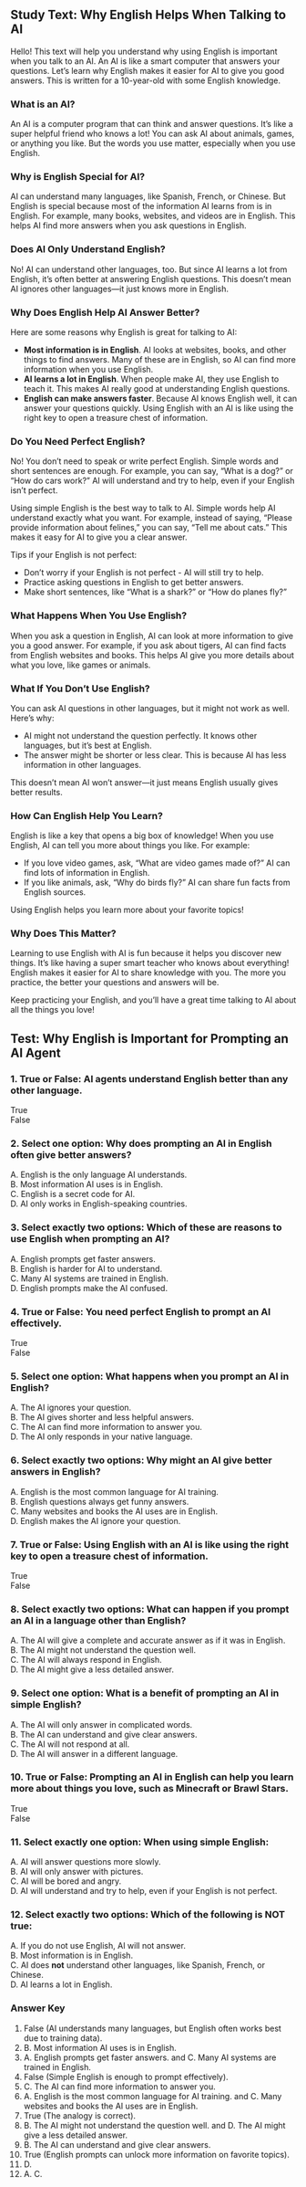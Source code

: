 <style>
@media print {
    body {
        /*
        transform: scale(0.75);
        transform-origin: top left; 
        */
        font-size: 90%; /* Reduces text size to 75% of original */

    }
    .no-print {
        display: none;
    }
}
</style>



## Study Text: Why English Helps When Talking to AI

Hello! This text will help you understand why using English is important when you talk to an AI. An AI is like a smart computer that answers your questions. Let’s learn why English makes it easier for AI to give you good answers. This is written for a 10-year-old with some English knowledge.

### What is an AI?

An AI is a computer program that can think and answer questions. It’s like a super helpful friend who knows a lot! You can ask AI about animals, games, or anything you like. But the words you use matter, especially when you use English.

### Why is English Special for AI?

AI can understand many languages, like Spanish, French, or Chinese. But English is special because most of the information AI learns from is in English. For example, many books, websites, and videos are in English. This helps AI find more answers when you ask questions in English.

### Does AI Only Understand English?

No! AI can understand other languages, too. But since AI learns a lot from English, it’s often better at answering English questions. This doesn’t mean AI ignores other languages—it just knows more in English.

### Why Does English Help AI Answer Better?

Here are some reasons why English is great for talking to AI:

- **Most information is in English**. AI looks at websites, books, and other things to find answers. Many of these are in English, so AI can find more information when you use English.
- **AI learns a lot in English**. When people make AI, they use English to teach it. This makes AI really good at understanding English questions.
- **English can make answers faster**. Because AI knows English well, it can answer your questions quickly.  Using English with an AI is like using the right key to open a treasure chest of information.

<div style="page-break-before: always;"></div>

### Do You Need Perfect English?

No! You don’t need to speak or write perfect English. Simple words and short sentences are enough. For example, you can say, “What is a dog?” or “How do cars work?” AI will understand and try to help, even if your English isn’t perfect.

Using simple English is the best way to talk to AI. Simple words help AI understand exactly what you want. For example, instead of saying, “Please provide information about felines,” you can say, “Tell me about cats.” This makes it easy for AI to give you a clear answer.

Tips if your English is not perfect:
- Don’t worry if your English is not perfect - AI will still try to help.
- Practice asking questions in English to get better answers.
- Make short sentences, like “What is a shark?” or “How do planes fly?”

### What Happens When You Use English?

When you ask a question in English, AI can look at more information to give you a good answer. For example, if you ask about tigers, AI can find facts from English websites and books. This helps AI give you more details about what you love, like games or animals.

### What If You Don’t Use English?

You can ask AI questions in other languages, but it might not work as well. Here’s why:

- AI might not understand the question perfectly. It knows other languages, but it’s best at English.
- The answer might be shorter or less clear. This is because AI has less information in other languages.

This doesn’t mean AI won’t answer—it just means English usually gives better results.


### How Can English Help You Learn?

English is like a key that opens a big box of knowledge! When you use English, AI can tell you more about things you like. For example:

- If you love video games, ask, “What are video games made of?” AI can find lots of information in English.
- If you like animals, ask, “Why do birds fly?” AI can share fun facts from English sources.

Using English helps you learn more about your favorite topics!

### Why Does This Matter?

Learning to use English with AI is fun because it helps you discover new things. It’s like having a super smart teacher who knows about everything! English makes it easier for AI to share knowledge with you. The more you practice, the better your questions and answers will be.

Keep practicing your English, and you’ll have a great time talking to AI about all the things you love!

<div style="page-break-before: always;"></div>

## Test: Why English is Important for Prompting an AI Agent

### 1. True or False: AI agents understand English better than any other language.

True  
False  

### 2. Select one option: Why does prompting an AI in English often give better answers?

A. English is the only language AI understands.  
B. Most information AI uses is in English.  
C. English is a secret code for AI.  
D. AI only works in English-speaking countries.  

### 3. Select exactly two options: Which of these are reasons to use English when prompting an AI?

A. English prompts get faster answers.  
B. English is harder for AI to understand.  
C. Many AI systems are trained in English.  
D. English prompts make the AI confused.  

### 4. True or False: You need perfect English to prompt an AI effectively.

True  
False  

### 5. Select one option: What happens when you prompt an AI in English?

A. The AI ignores your question.  
B. The AI gives shorter and less helpful answers.  
C. The AI can find more information to answer you.  
D. The AI only responds in your native language.  

### 6. Select exactly two options: Why might an AI give better answers in English?

A. English is the most common language for AI training.  
B. English questions always get funny answers.  
C. Many websites and books the AI uses are in English.  
D. English makes the AI ignore your question.  

<div style="page-break-before: always;"></div>

### 7. True or False: Using English with an AI is like using the right key to open a treasure chest of information.

True  
False  

### 8. Select exactly two options: What can happen if you prompt an AI in a language other than English?

A. The AI will give a complete and accurate answer as if it was in English.  
B. The AI might not understand the question well.  
C. The AI will always respond in English.  
D. The AI might give a less detailed answer.  

### 9. Select one option: What is a benefit of prompting an AI in simple English?

A. The AI will only answer in complicated words.  
B. The AI can understand and give clear answers.  
C. The AI will not respond at all.  
D. The AI will answer in a different language.  

### 10. True or False: Prompting an AI in English can help you learn more about things you love, such as Minecraft or Brawl Stars.

True  
False

### 11. Select exactly one option: When using simple English:

A.  AI will answer questions more slowly.   
B.  AI will only answer with pictures.  
C.  AI will be bored and angry.  
D.  AI will understand and try to help, even if your English is not perfect.  

### 12. Select exactly two options: Which of the following is NOT true:

A. If you do not use English, AI will not answer.  
B. Most information is in English.  
C. AI does **not** understand other languages, like Spanish, French, or Chinese.  
D. AI learns a lot in English.

<div class="no-print">

### Answer Key 

1. False (AI understands many languages, but English often works best due to training data).
2. B. Most information AI uses is in English.
3. A. English prompts get faster answers. and C. Many AI systems are trained in English.
4. False (Simple English is enough to prompt effectively).
5. C. The AI can find more information to answer you.
6. A. English is the most common language for AI training. and C. Many websites and books the AI uses are in English.
7. True (The analogy is correct).
8. B. The AI might not understand the question well. and D. The AI might give a less detailed answer.
9. B. The AI can understand and give clear answers.
10. True (English prompts can unlock more information on favorite topics).
11. D.
12. A. C.

</div>